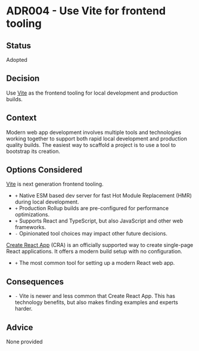 # ADR004 - Use Vite for frontend tooling

## Status

Adopted

## Decision

Use [Vite](https://vitejs.dev/) as the frontend tooling for local development and production builds.

## Context

Modern web app development involves multiple tools and technologies working together to support both
rapid local development and production quality builds. The easiest way to scaffold a project is to
use a tool to bootstrap its creation.

## Options Considered

[Vite](https://vitejs.dev/) is next generation frontend tooling.

- `+` Native ESM based dev server for fast Hot Module Replacement (HMR) during local development.
- `+` Production Rollup builds are pre-configured for performance optimizations.
- `+` Supports React and TypeScript, but also JavaScript and other web frameworks.
- `-` Opinionated tool choices may impact other future decisions.

[Create React App](https://create-react-app.dev/) (CRA) is an officially supported way to create single-page React applications. It offers a modern build setup with no configuration.

- `+` The most common tool for setting up a modern React web app.

## Consequences

- `-` Vite is newer and less common that Create React App. This has technology benefits, but also makes finding examples and experts harder.

## Advice

None provided
